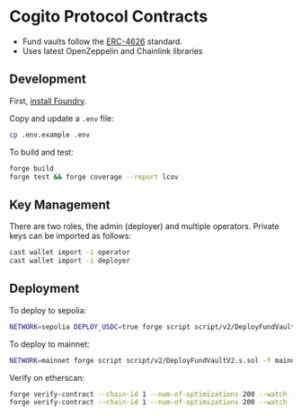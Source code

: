 # Cogito Protocol Contracts

- Fund vaults follow the [ERC-4626](https://ethereum.org/en/developers/docs/standards/tokens/erc-4626/) standard.
- Uses latest OpenZeppelin and Chainlink libraries

## Development

First, [install Foundry](https://book.getfoundry.sh/getting-started/installation).

Copy and update a `.env` file:

```sh
cp .env.example .env
```

To build and test:

```sh
forge build
forge test && forge coverage --report lcov
```

## Key Management

There are two roles, the admin (deployer) and multiple operators. Private keys can be imported as follows:

```sh
cast wallet import -i operator
cast wallet import -i deployer
```

## Deployment

To deploy to sepolia:

```sh
NETWORK=sepolia DEPLOY_USDC=true forge script script/v2/DeployFundVaultV2.s.sol -f sepolia --account deployer --broadcast
```

To deploy to mainnet:

```sh
NETWORK=mainnet forge script script/v2/DeployFundVaultV2.s.sol -f mainnet --account deployer --broadcast
```

Verify on etherscan:

```sh
forge verify-contract --chain-id 1 --num-of-optimizations 200 --watch --constructor-args $(cast abi-encode "constructor(uint256,uint256,uint256,uint256,uint256,uint256,uint256,uint256,uint256)" 15 100000000000 10000000000 1000000000000000 0 1000000000000000 5 0 0) --compiler-version v0.8.19+commit.7dd6d404 0xdaFec86d96F8a97f34186f9988Ead7991CBc2dd4 src/BaseVault.sol:BaseVault
forge verify-contract --chain-id 1 --num-of-optimizations 200 --watch --constructor-args $(cast abi-encode "constructor(bool)" true) --compiler-version v0.8.19+commit.7dd6d404 0x908f368431B2A9d2D26E2d9984b8c81e37E4FAEc src/KycManager.sol:KycManager
```
